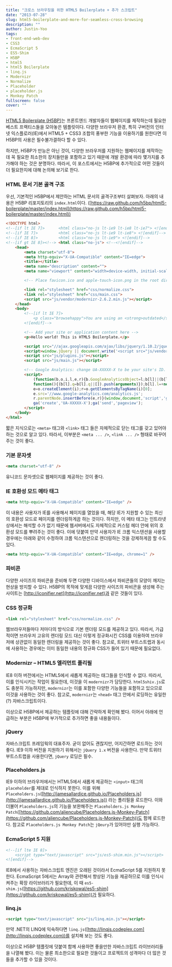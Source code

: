 ```yaml
---
title: "크로스 브라우징을 위한 HTML5 Boilerplate + 추가 스크립트"
date: "2013-07-28"
slug: html5-boilerplate-and-more-for-seamless-cross-browsing
description: ""
author: Justin-Yoo
tags:
- front-end-web-dev
- CSS3
- EcmaScript 5
- ES5-Shim
- H5BP
- html5
- html5 Boilerplate
- linq.js
- Modernizr
- Normalize
- Placeholder
- placeholder.js
- Monkey Patch
fullscreen: false
cover: ""
---
```


[HTML5 Boilerplate (H5BP)](http://html5boilerplate.com)는 프론트엔드 개발자들이 웹페이지를 제작하는데 필요한 베스트 프랙티스들을 모아놓은 템플릿이다. 다양한 브라우저 환경, 특히 구버전의 인터넷 익스플로러(IE)에서 HTML5 + CSS3 조합의 풍부한 기능을 이용하기를 원한다면 이 H5BP의 사용은 필수불가결하다 할 수 있다.

하지만, H5BP가 만능은 아닌 것이, 다양한 브라우저를 지원하는 웹페이지를 제작하는데 꼭 필요한 최소한의 장치들만을 포함하고 있기 때문에 개발 환경에 따라 몇가지를 추가해야 하는 것은 분명하다. 따라서, 이 포스트에서는 H5BP에 추가적으로 어떤 것들이 더 필요한지에 대해 논의해 보기로 한다.

### HTML 문서 기본 골격 구조

우선, 기본적인 H5BP에서 제안하는 HTML 문서의 골격구조부터 살펴보자. 아래의 내용은 H5BP 리포지토리의 `index.html`이다. ([](https://raw.github.com/h5bp/html5-boilerplate/master/index.html)[https://raw.github.com/h5bp/html5-boilerplate/master/index.html](https://raw.github.com/h5bp/html5-boilerplate/master/index.html))

```html
<!DOCTYPE html>
<!--[if lt IE 7]>      <html class="no-js lt-ie9 lt-ie8 lt-ie7"> <![endif]-->
<!--[if IE 7]>         <html class="no-js lt-ie9 lt-ie8"> <![endif]-->
<!--[if IE 8]>         <html class="no-js lt-ie9"> <![endif]-->
<!--[if gt IE 8]><!--> <html class="no-js"> <!--<![endif]-->
    <head>
        <meta charset="utf-8">
        <meta http-equiv="X-UA-Compatible" content="IE=edge">
        <title></title>
        <meta name="description" content="">
        <meta name="viewport" content="width=device-width, initial-scale=1">

        <!-- Place favicon.ico and apple-touch-icon.png in the root directory -->

        <link rel="stylesheet" href="css/normalize.css">
        <link rel="stylesheet" href="css/main.css">
        <script src="js/vendor/modernizr-2.6.2.min.js"></script>
    </head>
    <body>
        <!--[if lt IE 7]>
            <p class="browsehappy">You are using an <strong>outdated</strong> browser. Please <a href="http://browsehappy.com/">upgrade your browser</a> to improve your experience.</p>
        <![endif]-->

        <!-- Add your site or application content here -->
        <p>Hello world! This is HTML5 Boilerplate.</p>

        <script src="//ajax.googleapis.com/ajax/libs/jquery/1.10.2/jquery.min.js"></script>
        <script>window.jQuery || document.write('<script src="js/vendor/jquery-1.10.2.min.js"></script>')</script>
        <script src="js/plugins.js"></script>
        <script src="js/main.js"></script>

        <!-- Google Analytics: change UA-XXXXX-X to be your site's ID. -->
        <script>
            (function(b,o,i,l,e,r){b.GoogleAnalyticsObject=l;b[l]||(b[l]=
            function(){(b[l].q=b[l].q||[]).push(arguments)});b[l].l=+new Date;
            e=o.createElement(i);r=o.getElementsByTagName(i)[0];
            e.src='//www.google-analytics.com/analytics.js';
            r.parentNode.insertBefore(e,r)}(window,document,'script','ga'));
            ga('create','UA-XXXXX-X');ga('send','pageview');
        </script>
    </body>
</html>

```

짧은 지식으로는 `<meta>` 태그와 `<link>` 태그 들은 자체적으로 닫는 태그를 갖고 있어야 하는 것으로 알고 있다. 따라서, 이부분은 `<meta ... />`, `<link ... />` 형태로 바꾸어 주는 것이 좋다.

### 기본 문자셋

```html
<meta charset="utf-8" />

```

유니코드 문자셋으로 웹페이지를 제공하는 것이 좋다.

### IE 호환성 모드 메타 태그

```html
<meta http-equiv="X-UA-Compatible" content="IE=edge" />

```

이 내용은 사용자가 IE를 사용해서 페이지를 열었을 때, 해당 IE가 지원할 수 있는 최신의 호환성 모드로 페이지를 렌더링하게끔 하는 것이다. 하지만, 이 메타 태그는 인트라넷 상에서는 해석할 수가 없기 때문에 웹서버에서도 자체적으로 커스텀 헤더 안에 위의 호환성 모드를 뿌려주는 것이 좋다. 이에 덧붙여 만약 사용자가 IE 크롬 익스텐션을 사용할 경우에는 아래와 같이 수정하여 크롬 익스텐션으로 렌더링하는 것을 강제하게끔 할 수도 있다.

```html
<meta http-equiv="X-UA-Compatible" content="IE=edge, chrome=1" />

```

### 파비콘

다양한 사이즈의 파비콘을 준비해 두면 다양한 디바이스에서 파비콘들의 모양이 깨지는 현상을 방지할 수 있다. H5BP의 목적에 맞게끔 다양한 사이즈의 파비콘을 생성해 주는 사이트는 [](http://iconifier.net)[http://iconifier.net](http://iconifier.net)과 같은 것들이 있다.

### CSS 정규화

```html
<link rel="stylesheet" href="css/normalize.css" />

```

웹브라우저들마다 저마다의 방식으로 기본 렌더링 모드를 제공하고 있다. 따라서, 가급적이면 브라우저 고유의 렌더링 모드 대신 이렇게 정규화시킨 CSS를 이용하여 브라우저에 상관없이 동일한 렌더링을 제공하는 것이 좋다. 참고로, 트위터 부트스트랩과 동시에 사용하는 경우에는 이미 동일한 내용의 정규화 CSS가 들어 있기 때문에 필요없다.

### Modernizr – HTML5 엘리먼트 폴리필

IE8 이하 버전에서는 HTML5에서 새롭게 제공하는 태그들을 인식할 수 없다. 따라서, 이를 인식시키는 작업이 필요한데, 이것을 이 `modernizr`가 담당한다. `html5shiv.js`로도 충분히 가능하지만, `modernizr`는 이를 포함한 다양한 기능들을 포함하고 있으므로 이것을 사용하는 것이 좋다. 참고로, `modernizr`는 `<head>` 태그 안에서 로딩하는 유일한(?) 자바스크립트이다.

이상으로 H5BP에서 제공하는 템플릿에 대해 간략하게 확인해 봤다. 이어서 아래에 언급하는 부분은 H5BP에 부가적으로 추가하면 좋을 내용들이다.

### jQuery

자바스크립트 프레임웍의 대표주자. 굳이 없어도 괜찮지만, 어지간하면 로드하는 것이 좋다. IE9 이하 버전을 지원하기 위해서는 `jQuery 1.x` 버전을 사용한다. 만약 트위터 부트스트랩을 사용한다면, `jQuery` 로딩은 필수.

### Placeholders.js

IE9 이하의 브라우저에서는 HTML5에서 새롭게 제공하는 `<input>` 태그의 `placeholder`를 제대로 인식하지 못한다. 이를 위해 `Placeholders.js`([](http://jamesallardice.github.io/Placeholders.js)[http://jamesallardice.github.io/Placeholders.js](http://jamesallardice.github.io/Placeholders.js)) 라는 폴리필을 로드한다. 이와 더불어 `Placeholders.js`의 기능을 보완해주는 `Placeholders.js Monkey Patch`([](https://github.com/aliencube/Placeholders.js-Monkey-Patch)[https://github.com/aliencube/Placeholders.js-Monkey-Patch](https://github.com/aliencube/Placeholders.js-Monkey-Patch))도 함께 로드한다. 참고로 `Placeholders.js Monkey Patch`는 `jQeury`가 있어야만 실행 가능하다.

### EcmaScript 5 지원

```html
<!--[if lte IE 8]>
    <script type="text/javascript" src="js/es5-shim.min.js"></script>
<![endif]-->

```

IE8에서 사용하는 자바스크립트 엔진은 오래된 것이라서 EcmaScript 5를 지원하지 못한다. EcmaScript 5에서는 Array와 관련해서 향상된 기능을 제공하므로 이를 인식시켜주는 확장 라이브러리가 필요한데, 이 때 `es5-shim.js`([](https://github.com/kriskowal/es5-shim)[https://github.com/kriskowal/es5-shim](https://github.com/kriskowal/es5-shim))가 필요하다.

### linq.js

```html
<script type="text/javascript" src="js/linq.min.js"></script>

```

만약 .NET의 LINQ에 익숙하다면 `linq.js`([](http://linqjs.codeplex.com)[http://linqjs.codeplex.com](http://linqjs.codeplex.com))를 설치해 보는 것도 좋다.

이상으로 H5BP 템플릿에 덧붙여 함께 사용하면 좋을만한 자바스크립트 라이브러리들을 나열해 봤다. 이는 물론 최소한으로 필요한 것들이고 프로젝트의 성격마다 더 많은 것들을 추가할 수 있을 것이다.
